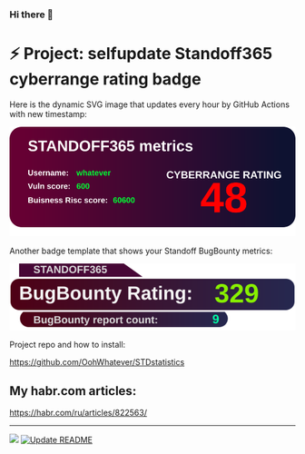 ### Hi there 👋

<!--
**OohWhatever/OohWhatever** is a ✨ _special_ ✨ repository because its `README.md` (this file) appears on your GitHub profile.

Here are some ideas to get you started:

- 🔭 I’m currently working on ...
- 🌱 I’m currently learning ...
- 👯 I’m looking to collaborate on ...
- 🤔 I’m looking for help with ...
- 💬 Ask me about ...
- 📫 How to reach me: ...
- 😄 Pronouns: ...

-->
# ⚡ Project: selfupdate Standoff365 cyberrange rating badge

Here is the dynamic SVG image that updates every hour by GitHub Actions with new timestamp:

![Dynamic SVG Image](https://github.com/OohWhatever/OohWhatever/blob/main/img/data.svg?raw=true&timestamp=1715965726)

Another badge template that shows your Standoff BugBounty metrics:

![Dynamic SVG Image](https://github.com/OohWhatever/OohWhatever/blob/main/img/bbdata.svg?raw=true&timestamp=1715965726)


Project repo and how to install:

https://github.com/OohWhatever/STDstatistics



## My habr.com articles:

https://habr.com/ru/articles/822563/



----------------------------------

![](https://komarev.com/ghpvc/?username=OohWhatever) [![Update README](https://github.com/OohWhatever/OohWhatever/actions/workflows/stale.yml/badge.svg)](https://github.com/OohWhatever/OohWhatever/actions/workflows/stale.yml)


